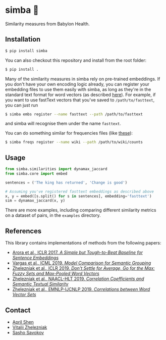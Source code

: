 # simba :lion:

Similarity measures from Babylon Health.

## Installation

```bash
$ pip install simba
```

You can also checkout this repository and install from the root folder:
```bash
$ pip install .
```

Many of the similarity measures in simba rely on pre-trained embeddings.
If you don't have your own encoding logic already, you can register your
embedding files to use them easily with simba, as long as they're in the
standard text format for word vectors (as described [here](https://fasttext.cc/docs/en/english-vectors.html)).
For example, if you want to use fastText vectors that you've saved to `/path/to/fasttext`,
you can just run
```bash
$ simba embs register --name fasttext --path /path/to/fasttext
```
and simba will recognise them under the name `fasttext`.

You can do something similar for frequencies files (like [these](https://github.com/PrincetonML/SIF/blob/master/auxiliary_data/enwiki_vocab_min200.txt)):
```bash
$ simba freqs register --name wiki --path /path/to/wiki/counts
```

## Usage
```python
from simba.similarities import dynamax_jaccard
from simba.core import embed

sentences = ('The king has returned', 'Change is good')

# Assuming you've registered fasttext embeddings as described above
x, y = embed([s.split() for s in sentences], embedding='fasttext')
sim = dynamax_jaccard(x, y)
```
There are more examples, including comparing different similarity metrics on a dataset
of pairs, in the `examples` directory.

## References
This library contains implementations of methods from the following papers:
* [Arora et al., ICLR 2017. *A Simple but Tough-to-Beat Baseline for Sentence Embeddings*](https://openreview.net/forum?id=SyK00v5xx)
* [Vargas et al., ICML 2019. *Model Comparison for Semantic Grouping*](http://proceedings.mlr.press/v97/vargas19a.html)
* [Zhelezniak et al., ICLR 2019. *Don't Settle for Average, Go for the Max: Fuzzy Sets and Max-Pooled Word Vectors*](https://openreview.net/forum?id=SkxXg2C5FX)
* [Zhelezniak et al., NAACL-HLT 2019. *Correlation Coefficients and Semantic Textual Similarity*](https://www.aclweb.org/anthology/N19-1100/)
* [Zhelezniak et al., EMNLP-IJCNLP 2019. *Correlations between Word Vector Sets*](https://arxiv.org/abs/1910.02902)

## Contact
* [April Shen](https://github.com/apriltuesday)
* [Vitalii Zhelezniak](https://github.com/ironvital)
* [Sasho Savokov](https://github.com/savkov)

